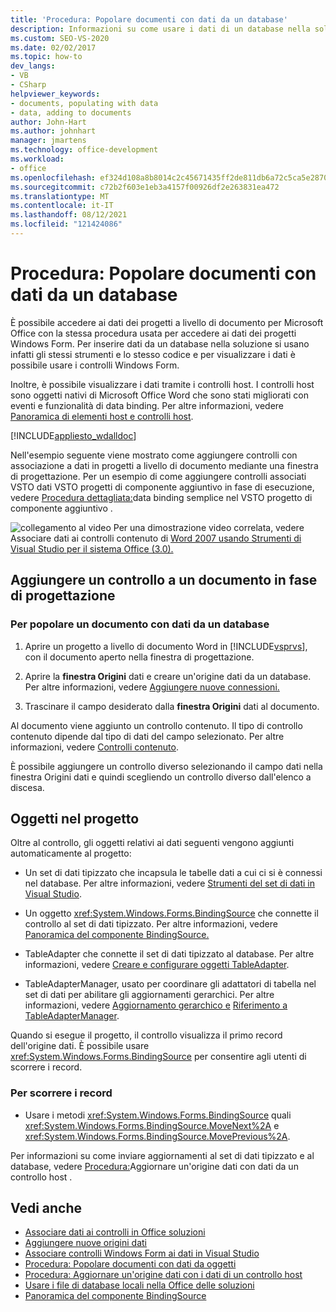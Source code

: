 ```yaml
---
title: 'Procedura: Popolare documenti con dati da un database'
description: Informazioni su come usare i dati di un database nella soluzione e su come usare i controlli form Windows per visualizzare i dati in un documento.
ms.custom: SEO-VS-2020
ms.date: 02/02/2017
ms.topic: how-to
dev_langs:
- VB
- CSharp
helpviewer_keywords:
- documents, populating with data
- data, adding to documents
author: John-Hart
ms.author: johnhart
manager: jmartens
ms.technology: office-development
ms.workload:
- office
ms.openlocfilehash: ef324d108a8b8014c2c45671435ff2de811db6a72c5ca5e287013b4668949ae7
ms.sourcegitcommit: c72b2f603e1eb3a4157f00926df2e263831ea472
ms.translationtype: MT
ms.contentlocale: it-IT
ms.lasthandoff: 08/12/2021
ms.locfileid: "121424086"
---
```

# <a name="how-to-populate-documents-with-data-from-a-database"></a>Procedura: Popolare documenti con dati da un database

È possibile accedere ai dati dei progetti a livello di documento per Microsoft Office con la stessa procedura usata per accedere ai dati dei progetti Windows Form. Per inserire dati da un database nella soluzione si usano infatti gli stessi strumenti e lo stesso codice e per visualizzare i dati è possibile usare i controlli Windows Form.

Inoltre, è possibile visualizzare i dati tramite i controlli host. I controlli host sono oggetti nativi di Microsoft Office Word che sono stati migliorati con eventi e funzionalità di data binding. Per altre informazioni, vedere [Panoramica di elementi host e controlli host](../vsto/host-items-and-host-controls-overview.md).

[!INCLUDE[appliesto_wdalldoc](../vsto/includes/appliesto-wdalldoc-md.md)]

Nell'esempio seguente viene mostrato come aggiungere controlli con associazione a dati in progetti a livello di documento mediante una finestra di progettazione. Per un esempio di come aggiungere controlli associati VSTO dati VSTO progetti di componente aggiuntivo in fase di esecuzione, vedere [Procedura dettagliata:](../vsto/walkthrough-simple-data-binding-in-vsto-add-in-project.md)data binding semplice nel VSTO progetto di componente aggiuntivo .

![collegamento al video](../vsto/media/playvideo.gif "Collegamento a video") Per una dimostrazione video correlata, vedere Associare dati ai controlli contenuto di [Word 2007 usando Strumenti di Visual Studio per il sistema Office (3.0).](/previous-versions/office/developer/office-2007/bb967663(v=office.12))

## <a name="add-a-control-to-a-document-at-design-time"></a>Aggiungere un controllo a un documento in fase di progettazione

### <a name="to-populate-a-document-with-data-from-a-database"></a>Per popolare un documento con dati da un database

1. Aprire un progetto a livello di documento Word in [!INCLUDE[vsprvs](../sharepoint/includes/vsprvs-md.md)], con il documento aperto nella finestra di progettazione.

2. Aprire la **finestra Origini** dati e creare un'origine dati da un database. Per altre informazioni, vedere [Aggiungere nuove connessioni.](../data-tools/add-new-connections.md)

3. Trascinare il campo desiderato dalla **finestra Origini** dati al documento.

Al documento viene aggiunto un controllo contenuto. Il tipo di controllo contenuto dipende dal tipo di dati del campo selezionato. Per altre informazioni, vedere [Controlli contenuto](../vsto/content-controls.md).

È possibile aggiungere un controllo diverso selezionando  il campo dati nella finestra Origini dati e quindi scegliendo un controllo diverso dall'elenco a discesa.

## <a name="objects-in-the-project"></a>Oggetti nel progetto

Oltre al controllo, gli oggetti relativi ai dati seguenti vengono aggiunti automaticamente al progetto:

- Un set di dati tipizzato che incapsula le tabelle dati a cui ci si è connessi nel database. Per altre informazioni, vedere [Strumenti del set di dati in Visual Studio](../data-tools/dataset-tools-in-visual-studio.md).

- Un oggetto <xref:System.Windows.Forms.BindingSource> che connette il controllo al set di dati tipizzato. Per altre informazioni, vedere [Panoramica del componente BindingSource.](/dotnet/framework/winforms/controls/bindingsource-component-overview)

- TableAdapter che connette il set di dati tipizzato al database. Per altre informazioni, vedere [Creare e configurare oggetti TableAdapter](../data-tools/create-and-configure-tableadapters.md).

- TableAdapterManager, usato per coordinare gli adattatori di tabella nel set di dati per abilitare gli aggiornamenti gerarchici. Per altre informazioni, vedere [Aggiornamento gerarchico e](../data-tools/hierarchical-update.md) [Riferimento a TableAdapterManager](../data-tools/fill-datasets-by-using-tableadapters.md#tableadaptermanager-reference).

Quando si esegue il progetto, il controllo visualizza il primo record dell'origine dati. È possibile usare <xref:System.Windows.Forms.BindingSource> per consentire agli utenti di scorrere i record.

### <a name="to-scroll-through-the-records"></a>Per scorrere i record

- Usare i metodi <xref:System.Windows.Forms.BindingSource> quali <xref:System.Windows.Forms.BindingSource.MoveNext%2A> e <xref:System.Windows.Forms.BindingSource.MovePrevious%2A>.

Per informazioni su come inviare aggiornamenti al set di dati tipizzato e al database, vedere [Procedura:](../vsto/how-to-update-a-data-source-with-data-from-a-host-control.md)Aggiornare un'origine dati con dati da un controllo host .

## <a name="see-also"></a>Vedi anche

- [Associare dati ai controlli in Office soluzioni](../vsto/binding-data-to-controls-in-office-solutions.md)
- [Aggiungere nuove origini dati](../data-tools/add-new-data-sources.md)
- [Associare controlli Windows Form ai dati in Visual Studio](../data-tools/bind-windows-forms-controls-to-data-in-visual-studio.md)
- [Procedura: Popolare documenti con dati da oggetti](../vsto/how-to-populate-documents-with-data-from-objects.md)
- [Procedura: Aggiornare un'origine dati con i dati di un controllo host](../vsto/how-to-update-a-data-source-with-data-from-a-host-control.md)
- [Usare i file di database locali nella Office delle soluzioni](../vsto/using-local-database-files-in-office-solutions-overview.md)
- [Panoramica del componente BindingSource](/dotnet/framework/winforms/controls/bindingsource-component-overview)